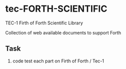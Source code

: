 # tec-FORTH-SCIENTIFIC
TEC-1 Firth of Forth Scientific Library

Collection of web available documents to support Forth


## Task
1. code test each part on Firth of Forth / Tec-1
